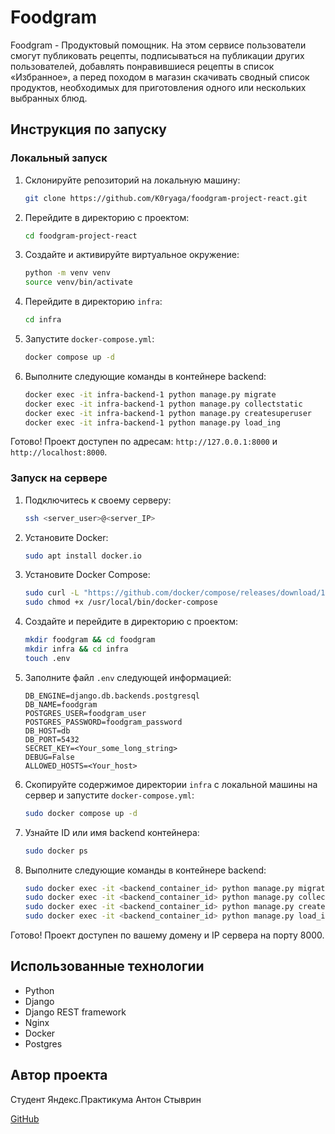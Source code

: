 # Foodgram

Foodgram - Продуктовый помощник. На этом сервисе пользователи смогут публиковать рецепты, подписываться на публикации других пользователей, добавлять понравившиеся рецепты в список «Избранное», а перед походом в магазин скачивать сводный список продуктов, необходимых для приготовления одного или нескольких выбранных блюд.

## Инструкция по запуску

### Локальный запуск

1. Склонируйте репозиторий на локальную машину:
   ```sh
   git clone https://github.com/K0ryaga/foodgram-project-react.git
   ```
2. Перейдите в директорию с проектом:
   ```sh
   cd foodgram-project-react
   ```
3. Создайте и активируйте виртуальное окружение:
   ```sh
   python -m venv venv
   source venv/bin/activate
   ```
4. Перейдите в директорию `infra`:
   ```sh
   cd infra
   ```
5. Запустите `docker-compose.yml`:
   ```sh
   docker compose up -d
   ```
6. Выполните следующие команды в контейнере backend:
   ```sh
   docker exec -it infra-backend-1 python manage.py migrate
   docker exec -it infra-backend-1 python manage.py collectstatic
   docker exec -it infra-backend-1 python manage.py createsuperuser
   docker exec -it infra-backend-1 python manage.py load_ing
   ```

Готово! Проект доступен по адресам: `http://127.0.0.1:8000` и `http://localhost:8000`.

### Запуск на сервере

1. Подключитесь к своему серверу:
   ```sh
   ssh <server_user>@<server_IP>
   ```
2. Установите Docker:
   ```sh
   sudo apt install docker.io
   ```
3. Установите Docker Compose:
   ```sh
   sudo curl -L "https://github.com/docker/compose/releases/download/1.29.2/docker-compose-$(uname -s)-$(uname -m)" -o /usr/local/bin/docker-compose
   sudo chmod +x /usr/local/bin/docker-compose
   ```
4. Создайте и перейдите в директорию с проектом:
   ```sh
   mkdir foodgram && cd foodgram
   mkdir infra && cd infra
   touch .env
   ```
5. Заполните файл `.env` следующей информацией:
   ```env
   DB_ENGINE=django.db.backends.postgresql
   DB_NAME=foodgram
   POSTGRES_USER=foodgram_user
   POSTGRES_PASSWORD=foodgram_password
   DB_HOST=db
   DB_PORT=5432
   SECRET_KEY=<Your_some_long_string>
   DEBUG=False
   ALLOWED_HOSTS=<Your_host>
   ```
6. Скопируйте содержимое директории `infra` с локальной машины на сервер и запустите `docker-compose.yml`:
   ```sh
   sudo docker compose up -d
   ```
7. Узнайте ID или имя backend контейнера:
   ```sh
   sudo docker ps
   ```
8. Выполните следующие команды в контейнере backend:
   ```sh
   sudo docker exec -it <backend_container_id> python manage.py migrate
   sudo docker exec -it <backend_container_id> python manage.py collectstatic
   sudo docker exec -it <backend_container_id> python manage.py createsuperuser
   sudo docker exec -it <backend_container_id> python manage.py load_ing
   ```

Готово! Проект доступен по вашему домену и IP сервера на порту 8000.

## Использованные технологии

- Python
- Django
- Django REST framework
- Nginx
- Docker
- Postgres

## Автор проекта

Студент Яндекс.Практикума Антон Стыврин

[GitHub](https://github.com/K0ryaga)
